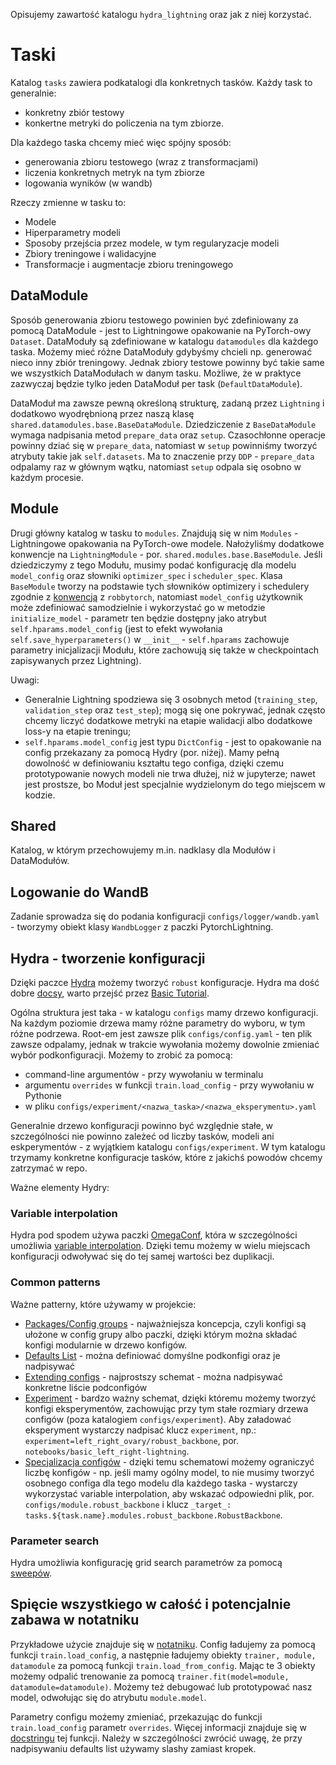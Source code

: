 Opisujemy zawartość katalogu `hydra_lightning` oraz jak z niej korzystać.

# Taski

Katalog `tasks` zawiera podkatalogi dla konkretnych tasków. Każdy task to generalnie: 
- konkretny zbiór testowy 
- konkertne metryki do policzenia na tym zbiorze.

Dla każdego taska chcemy mieć więc spójny sposób: 
- generowania zbioru testowego (wraz z transformacjami)
- liczenia konkretnych metryk na tym zbiorze
- logowania wyników (w wandb)

Rzeczy zmienne w tasku to:
- Modele
- Hiperparametry modeli
- Sposoby przejścia przez modele, w tym regularyzacje modeli
- Zbiory treningowe i walidacyjne
- Transformacje i augmentacje zbioru treningowego

## DataModule

Sposób generowania zbioru testowego powinien być zdefiniowany za pomocą DataModule - jest to Lightningowe opakowanie na PyTorch-owy `Dataset`. DataModuły są zdefiniowane w katalogu `datamodules` dla każdego taska. Możemy mieć różne DataModuły gdybyśmy chcieli np. generować nieco inny zbiór treningowy. Jednak zbiory testowe powinny być takie same we wszystkich DataModułach w danym tasku. Możliwe, że w praktyce zazwyczaj będzie tylko jeden DataModuł per task (`DefaultDataModule`).

DataModuł ma zawsze pewną określoną strukturę, zadaną przez `Lightning` i dodatkowo wyodrębnioną przez naszą klasę `shared.datamodules.base.BaseDataModule`. Dziedziczenie z `BaseDataModule` wymaga nadpisania metod `prepare_data` oraz `setup`. Czasochłonne operacje powinny dziać się w `prepare_data`, natomiast w `setup` powinniśmy tworzyć atrybuty takie jak `self.datasets`. Ma to znaczenie przy `DDP` - `prepare_data` odpalamy raz w głównym wątku, natomiast `setup` odpala się osobno w każdym procesie.

## Module

Drugi główny katalog w tasku to `modules`. Znajdują się w nim `Modules` - Lightningowe opakowania na PyTorch-owe modele. Nałożyliśmy dodatkowe konwencje na `LightningModule` - por. `shared.modules.base.BaseModule`. Jeśli dziedziczymy z tego Modułu, musimy podać konfigurację dla modelu `model_config` oraz słowniki `optimizer_spec` i `scheduler_spec`. Klasa `BaseModule` tworzy na podstawie tych słowników optimizery i schedulery zgodnie z [konwencją](https://github.com/mim-solutions/robbytorch/blob/aac4c7b7396cd5756642fb9f9bbc52cce5ecfce2/src/robbytorch/train.py#L153) z `robbytorch`, natomiast `model_config` użytkownik może zdefiniować samodzielnie i wykorzystać go w metodzie `initialize_model` - parametr ten będzie dostępny jako atrybut `self.hparams.model_config` (jest to efekt wywołania `self.save_hyperparameters()` w `__init__` - `self.hparams` zachowuje parametry inicjalizacji Modułu, które zachowują się także w checkpointach zapisywanych przez Lightning).

Uwagi:
- Generalnie Lightning spodziewa się 3 osobnych metod (`training_step`, `validation_step` oraz `test_step`); mogą się one pokrywać, jednak często chcemy liczyć dodatkowe metryki na etapie walidacji albo dodatkowe loss-y na etapie treningu;
- `self.hparams.model_config` jest typu `DictConfig` - jest to opakowanie na config przekazany za pomocą Hydry (por. niżej). Mamy pełną dowolność w definiowaniu kształtu tego configa, dzięki czemu prototypowanie nowych modeli nie trwa dłużej, niż w jupyterze; nawet jest prostsze, bo Moduł jest specjalnie wydzielonym do tego miejscem w kodzie.

## Shared

Katalog, w którym przechowujemy m.in. nadklasy dla Modułów i DataModułów.

## Logowanie do WandB

Zadanie sprowadza się do podania konfiguracji `configs/logger/wandb.yaml` - tworzymy obiekt klasy `WandbLogger` z paczki PytorchLightning.

## Hydra - tworzenie konfiguracji

Dzięki paczce [Hydra](https://hydra.cc/) możemy tworzyć `robust` konfiguracje. Hydra ma dość dobre [docsy](https://hydra.cc/docs/intro), warto przejść przez [Basic Tutorial](https://hydra.cc/docs/tutorials/intro).

Ogólna struktura jest taka - w katalogu `configs` mamy drzewo konfiguracji. Na każdym poziomie drzewa mamy różne parametry do wyboru, w tym różne podrzewa. Root-em jest zawsze plik `configs/config.yaml` - ten plik zawsze odpalamy, jednak w trakcie wywołania możemy dowolnie zmieniać wybór podkonfiguracji. Możemy to zrobić za pomocą:
- command-line argumentów - przy wywołaniu w terminalu
- argumentu `overrides` w funkcji `train.load_config` - przy wywołaniu w Pythonie
- w pliku `configs/experiment/<nazwa_taska>/<nazwa_eksperymentu>.yaml`

Generalnie drzewo konfiguracji powinno być względnie stałe, w szczególności nie powinno zależeć od liczby tasków, modeli ani eskperymentów - z wyjątkiem katalogu `configs/experiment`. W tym katalogu trzymamy konkretne konfiguracje tasków, które z jakichś powodów chcemy zatrzymać w repo.

Ważne elementy Hydry:

### Variable interpolation

Hydra pod spodem używa paczki [OmegaConf](https://omegaconf.readthedocs.io/en/2.0_branch/index.html), która w szczególności umożliwia [variable interpolation](https://omegaconf.readthedocs.io/en/2.0_branch/usage.html#variable-interpolation). Dzięki temu możemy w wielu miejscach konfiguracji odwoływać się do tej samej wartości bez duplikacji.

### Common patterns

Ważne patterny, które używamy w projekcie:
- [Packages/Config groups](https://hydra.cc/docs/advanced/overriding_packages) - najważniejsza koncepcja, czyli konfigi są ułożone w config grupy albo paczki, dzięki którym można składać konfigi modularnie w drzewo konfigów.
- [Defaults List](https://hydra.cc/docs/advanced/defaults_list/) - można definiować domyślne podkonfigi oraz je nadpisywać
- [Extending configs](https://hydra.cc/docs/patterns/extending_configs) - najprostszy schemat - można nadpisywać konkretne liście podconfigów
- [Experiment](https://hydra.cc/docs/patterns/configuring_experiments) - bardzo ważny schemat, dzięki któremu możemy tworzyć konfigi eksperymentów, zachowując przy tym stałe rozmiary drzewa configów (poza katalogiem `configs/experiment`). Aby załadować eksperyment wystarczy nadpisać klucz `experiment`, np.:
`experiment=left_right_ovary/robust_backbone`, por. `notebooks/basic_left_right-lightning`.
- [Specjalizacja configów](https://hydra.cc/docs/patterns/specializing_config) - dzięki temu schematowi możemy ograniczyć liczbę konfigów - np. jeśli mamy ogólny model, to nie musimy tworzyć osobnego configa dla tego modelu dla każdego taska - wystarczy wykorzystać variable interpolation, aby wskazać odpowiedni plik, por. `configs/module.robust_backbone` i klucz `_target_: tasks.${task.name}.modules.robust_backbone.RobustBackbone`.

### Parameter search

Hydra umożliwia konfigurację grid search parametrów za pomocą [sweepów](https://hydra.cc/docs/tutorials/basic/running_your_app/multi-run).

## Spięcie wszystkiego w całość i potencjalnie zabawa w notatniku
 
Przykładowe użycie znajduje się w [notatniku](../notebooks/example_task.ipynb). Config ładujemy za pomocą funkcji `train.load_config`, a następnie ładujemy obiekty `trainer, module, datamodule` za pomocą funkcji `train.load_from_config`. Mając te 3 obiekty możemy odpalić trenowanie za pomocą `trainer.fit(model=module, datamodule=datamodule)`. Możemy też debugować lub prototypować nasz model, odwołując się do atrybutu `module.model`.

Parametry configu możemy zmieniać, przekazując do funkcji `train.load_config` parametr `overrides`. Więcej informacji znajduje się w [docstringu](https://github.com/mim-solutions/deep-learning-template/blob/02d4fd6abdc76e5f4ebbf49e4c0dffb9faa7f732/hydra_lightning/train.py#L76) tej funkcji. Należy w szczególności zwrócić uwagę, że przy nadpisywaniu defaults list używamy slashy zamiast kropek.
